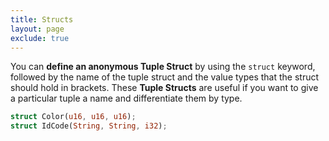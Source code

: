 ```yaml
---
title: Structs
layout: page
exclude: true
---
```


You can **define an anonymous Tuple Struct** by using the `struct` keyword, followed by the name of the tuple struct and the value types that the struct should hold in brackets. These **Tuple Structs** are useful if you want to give a particular tuple a name and differentiate them by type.
```rust
struct Color(u16, u16, u16);
struct IdCode(String, String, i32);
```
<!--stackedit_data:
eyJoaXN0b3J5IjpbMTk2MDM0MTM3LDE3OTk0ODI0MTVdfQ==
-->